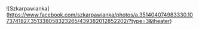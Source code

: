 
![Szkarpawianka] (https://www.facebook.com/szkarpawianka/photos/a.351404074983330.1073741827.351338058323265/439382012852202/?type=3&theater)

